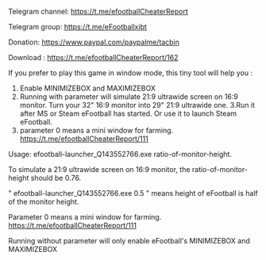   Telegram channel: https://t.me/efootballCheaterReport
  
  Telegram group: https://t.me/eFootballxjbt
  
  Donation: https://www.paypal.com/paypalme/tacbin

  Download : https://t.me/efootballCheaterReport/162
  
If you prefer to play this game in window mode, this tiny tool will help you :

1. Enable MINIMIZEBOX and MAXIMIZEBOX  
2. Running  with parameter will simulate 21:9 ultrawide screen on  16:9 monitor.  Turn your 32" 16:9 monitor into 29" 21:9 ultrawide one.
3.Run it after MS or Steam eFootball has started. Or use it to launch Steam eFootball.
4. parameter 0 means a mini window for farming. https://t.me/efootballCheaterReport/111


Usage: efootball-launcher_Q143552766.exe ratio-of-monitor-height.

To simulate a 21:9 ultrawide screen on 16:9 monitor, the ratio-of-monitor-height should be 0.76.

" efootball-launcher_Q143552766.exe 0.5  "  means height of eFootball is half of the monitor height.

Parameter 0 means a mini window for farming. https://t.me/efootballCheaterReport/111
        
Running without parameter will only enable eFootball's MINIMIZEBOX and MAXIMIZEBOX
